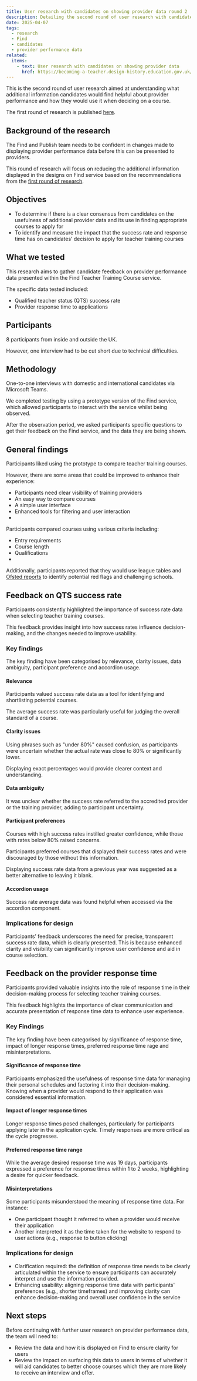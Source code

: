 ```yaml
---
title: User research with candidates on showing provider data round 2
description: Detailing the second round of user research with candidates about showing additional provider data
date: 2025-04-07
tags:
  - research
  - Find
  - candidates
  - provider performance data
related:
  items:
    - text: User research with candidates on showing provider data
      href: https://becoming-a-teacher.design-history.education.gov.uk/find-teacher-training/user-research-with-candidates-on-showing-provider-data/
---
```


This is the second round of user research aimed at understanding what additional information candidates would find helpful about provider performance and how they would use it when deciding on a course.  

The first round of research is published [here](https://becoming-a-teacher.design-history.education.gov.uk/find-teacher-training/user-research-with-candidates-on-showing-provider-data/). 

## Background of the research 

The Find and Publish team needs to be confident in changes made to displaying provider performance data before this can be presented to providers. 

This round of research will focus on reducing the additional information displayed in the designs on Find service based on the recommendations from the [first round of research]( https://becoming-a-teacher.design-history.education.gov.uk/find-teacher-training/user-research-with-candidates-on-showing-provider-data/).  
 
## Objectives 

- To determine if there is a clear consensus from candidates on the usefulness of additional provider data and its use in finding appropriate courses to apply for  
- To identify and measure the impact that the success rate and response time has on candidates’ decision to apply for teacher training courses
 
## What we tested 

This research aims to gather candidate feedback on provider performance data presented within the Find Teacher Training Course service. 

The specific data tested included:  

- Qualified teacher status (QTS) success rate  
- Provider response time to applications  
 
## Participants

8 participants from inside and outside the UK. 

However, one interview had to be cut short due to technical difficulties. 

## Methodology

One-to-one interviews with domestic and international candidates via Microsoft Teams. 

We completed testing by using a prototype version of the Find service, which allowed participants to interact with the service whilst being observed. 

After the observation period, we asked participants specific questions to get their feedback on the Find service, and the data they are being shown. 

 ## General findings
 
Participants liked using the prototype to compare teacher training courses. 

However, there are some areas that could be improved to enhance their experience:

- Participants need clear visibility of training providers
- An easy way to compare courses
- A simple user interface
- Enhanced tools for filtering and user interaction
- 
Participants compared courses using various criteria including:

- Entry requirements
- Course length 
- Qualifications
- 
Additionally, participants reported that they would use league tables and [Ofsted reports](https://reports.ofsted.gov.uk/) to identify potential red flags and challenging schools.

## Feedback on QTS success rate  

Participants consistently highlighted the importance of success rate data when selecting teacher training courses. 

This feedback provides insight into how success rates influence decision-making, and the changes needed to improve usability. 

### Key findings

The key finding have been categorised by relevance, clarity issues, data ambiguity, participant preference and accordion usage.

#### Relevance 

Participants valued success rate data as a tool for identifying and shortlisting potential courses. 

The average success rate was particularly useful for judging the overall standard of a course. 

#### Clarity issues 

Using phrases such as "under 80%" caused confusion, as participants were uncertain whether the actual rate was close to 80% or significantly lower. 

Displaying exact percentages would provide clearer context and understanding. 

#### Data ambiguity

It was unclear whether the success rate referred to the accredited provider or the training provider, adding to participant uncertainty. 

#### Participant preferences

Courses with high success rates instilled greater confidence, while those with rates below 80% raised concerns. 

Participants preferred courses that displayed their success rates and were discouraged by those without this information. 

Displaying success rate data from a previous year was suggested as a better alternative to leaving it blank. 

#### Accordion usage

Success rate average data was found helpful when accessed via the accordion component.  

### Implications for design 

Participants’ feedback underscores the need for precise, transparent success rate data, which is clearly presented. 
This is because enhanced clarity and visibility can significantly improve user confidence and aid in course selection.

## Feedback on the provider response time

Participants provided valuable insights into the role of response time in their decision-making process for selecting teacher training courses.

This feedback highlights the importance of clear communication and accurate presentation of response time data to enhance user experience. 

### Key Findings 

The key finding have been categorised by significance of response time, impact of longer response times, preferred response time rage and misinterpretations.

#### Significance of response time

Participants emphasized the usefulness of response time data for managing their personal schedules and factoring it into their decision-making. Knowing when a provider would respond to their application was considered essential information. 

#### Impact of longer response times

Longer response times posed challenges, particularly for participants applying later in the application cycle. Timely responses are more critical as the cycle progresses. 

#### Preferred response time range

While the average desired response time was 19 days, participants expressed a preference for response times within 1 to 2 weeks, highlighting a desire for quicker feedback. 

#### Misinterpretations 

Some participants misunderstood the meaning of response time data. For instance: 

- One participant thought it referred to when a provider would receive their application
- Another interpreted it as the time taken for the website to respond to user actions (e.g., response to button clicking)

### Implications for design 

- Clarification required: the definition of response time needs to be clearly articulated within the service to ensure participants can accurately interpret and use the information provided. 
- Enhancing usability: aligning response time data with participants' preferences (e.g., shorter timeframes) and improving clarity can enhance decision-making and overall user confidence in the service 

## Next steps

Before continuing with further user research on provider performance data, the team will need to:

- Review the data and how it is displayed on Find to ensure clarity for users
- Review the impact on surfacing this data to users in terms of whether it will aid candidates to better choose courses which they are more likely to receive an interview and offer.



